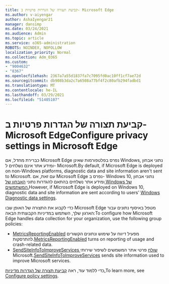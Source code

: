 ```yaml
---
title: קביעת תצורה של הגדרות פרטיות ב- Microsoft Edge
ms.author: v-aiyengar
author: AshaIyengar21
manager: dansimp
ms.date: 03/24/2021
ms.audience: Admin
ms.topic: article
ms.service: o365-administration
ROBOTS: NOINDEX, NOFOLLOW
localization_priority: Normal
ms.collection: Adm_O365
ms.custom:
- "9004632"
- "8367"
ms.openlocfilehash: 2367a7a55d1837fa7c7095fd0ac10ff1cf7ae72d
ms.sourcegitcommit: db908b3da2c7a6508a77bf4f2c80afb294fadbd1
ms.translationtype: MT
ms.contentlocale: he-IL
ms.lasthandoff: 03/29/2021
ms.locfileid: "51405107"
---
```

# <a name="configure-privacy-settings-in-microsoft-edge"></a><span data-ttu-id="290c0-102">קביעת תצורה של הגדרות פרטיות ב- Microsoft Edge</span><span class="sxs-lookup"><span data-stu-id="290c0-102">Configure privacy settings in Microsoft Edge</span></span>

<span data-ttu-id="290c0-103">כברירת מחדל, אם Microsoft Edge נפרס בפלטפורמות שאינן Windows, נתוני אבחון ומידע אתר אינם נשלחים ל- Microsoft.</span><span class="sxs-lookup"><span data-stu-id="290c0-103">By default, if Microsoft Edge is deployed on non-Windows platforms, diagnostic data and site information aren't sent to Microsoft.</span></span> <span data-ttu-id="290c0-104">עם זאת, אם Microsoft Edge נפרס ב- Windows 10, נתוני אבחון ומידע אתר נשלחים בהתאם להגדרות נתוני [האבחון של Windows של המשתמשים.](https://go.microsoft.com/fwlink/?linkid=2132472)</span><span class="sxs-lookup"><span data-stu-id="290c0-104">However, if Microsoft Edge is deployed on Windows 10, diagnostic data and site information are sent according to users' [Windows Diagnostic data settings](https://go.microsoft.com/fwlink/?linkid=2132472).</span></span>

<span data-ttu-id="290c0-105">כדי לקבוע את התצורה של האופן שבו Microsoft Edge מטפל באיסוף נתונים עבור הארגון שלך, השתמש במדיניות הקבוצתית הבאה:</span><span class="sxs-lookup"><span data-stu-id="290c0-105">To configure how Microsoft Edge handles data collection for your organization, use the following group policies:</span></span>
- <span data-ttu-id="290c0-106">[MetricsReportingEnabled](https://go.microsoft.com/fwlink/?linkid=2132470) מפעיל דיווח על שימוש ונתונים הקשורים להתרסקות.</span><span class="sxs-lookup"><span data-stu-id="290c0-106">[MetricsReportingEnabled](https://go.microsoft.com/fwlink/?linkid=2132470) turns on reporting of usage and crash-related data.</span></span>
- <span data-ttu-id="290c0-107">[SendSiteInfoToImproveServices שולח](https://go.microsoft.com/fwlink/?linkid=2132470) פרטי אתר המשמשים לשיפור שירותי Microsoft.</span><span class="sxs-lookup"><span data-stu-id="290c0-107">[SendSiteInfoToImproveServices](https://go.microsoft.com/fwlink/?linkid=2132470) sends site information used to improve Microsoft services.</span></span>

<span data-ttu-id="290c0-108">כדי ללמוד עוד, ראה [קביעת תצורה של הגדרות מדיניות.](https://go.microsoft.com/fwlink/?linkid=2132577)</span><span class="sxs-lookup"><span data-stu-id="290c0-108">To learn more, see [Configure policy settings](https://go.microsoft.com/fwlink/?linkid=2132577).</span></span>
